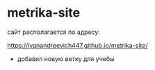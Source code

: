 # metrika-site

сайт располагается по адресу:


https://ivanandreevich447.github.io/metrika-site/

+ добавил новую ветку для учебы